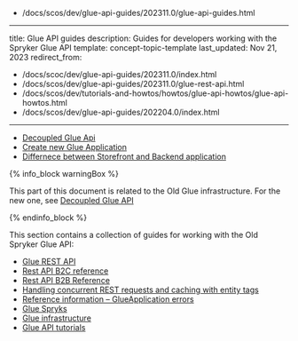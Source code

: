   - /docs/scos/dev/glue-api-guides/202311.0/glue-api-guides.html
---
title: Glue API guides
description: Guides for developers working with the Spryker Glue API
template: concept-topic-template
last_updated: Nov 21, 2023
redirect_from:
  - /docs/scoc/dev/glue-api-guides/202311.0/index.html
  - /docs/scos/dev/glue-api-guides/202311.0/glue-rest-api.html
  - /docs/scos/dev/tutorials-and-howtos/howtos/glue-api-howtos/glue-api-howtos.html
  - /docs/scos/dev/glue-api-guides/202204.0/index.html
---
* [Decoupled Glue Api](/docs/scos/dev/glue-api-guides/{{page.version}}/decoupled-glue-api.html)
* [Create new Glue Application](/docs/scos/dev/glue-api-guides/{{page.version}}/create-glue-api-applications.html)
* [Differnece between Storefront and Backend application](/docs/scos/dev/glue-api-guides/{{page.version}}/backend-and-storefront-api-module-differences.html)

{% info_block warningBox %}

This part of this document is related to the Old Glue infrastructure. For the new one, see [Decoupled Glue API](/docs/scos/dev/glue-api-guides/{{page.version}}/decoupled-glue-api.html)

{% endinfo_block %}

This section contains a collection of guides for working with the Old Spryker Glue API:
* [Glue REST API](/docs/scos/dev/glue-api-guides/{{page.version}}/old-glue-infrastructure/glue-rest-api.html)
* [Rest API B2C reference](/docs/scos/dev/glue-api-guides/{{page.version}}/old-glue-infrastructure/rest-api-b2c-demo-shop-reference.html)  
* [Rest API B2B Reference](/docs/scos/dev/glue-api-guides/{{page.version}}/old-glue-infrastructure/rest-api-b2b-demo-shop-reference.html)
* [Handling concurrent REST requests and caching with entity tags](/docs/scos/dev/glue-api-guides/{{page.version}}/old-glue-infrastructure/handling-concurrent-rest-requests-and-caching-with-entity-tags.html)
* [Reference information – GlueApplication errors](/docs/scos/dev/glue-api-guides/{{page.version}}/old-glue-infrastructure/reference-information-glueapplication-errors.html)
* [Glue Spryks](/docs/scos/dev/glue-api-guides/{{page.version}}/glue-spryks.html)
* [Glue infrastructure](/docs/scos/dev/glue-api-guides/{{page.version}}/old-glue-infrastructure/glue-infrastructure.html)
* [Glue API tutorials](/docs/scos/dev/glue-api-guides/{{page.version}}/glue-api-tutorials/glue-api-tutorials.html)

